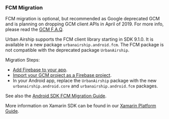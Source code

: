 ### FCM Migration

FCM migration is optional, but recommended as Google deprecated GCM and is planning on dropping
GCM client APIs in April of 2019. For more info, please read the [GCM F.A.Q](https://developers.google.com/cloud-messaging/faq).

Urban Airship supports the FCM client library starting in SDK 9.1.0. It is available in a new package
`urbanairship.android.fcm`. The FCM package is not compatible with the deprecated package `UrbanAirship`.

Migration Steps:

- [Add Firebase to your app](https://firebase.google.com/docs/android/setup#add_firebase_to_your_app).
- [Import your GCM project as a Firebase project](https://developers.google.com/cloud-messaging/android/android-migrate-fcm#import-your-gcm-project-as-a-firebase-project).
- In your Android app, replace the `UrbanAirship` package with the new `urbanairship.android.core` and `urbanairship.android.fcm` packages.

See also the [Android SDK FCM Migration Guide](https://github.com/urbanairship/android-library/blob/master/documentation/migration/migration-guide-fcm.md).

More information on Xamarin SDK can be found in our [Xamarin Platform Guide](https://docs.urbanairship.com/platform/xamarin/).